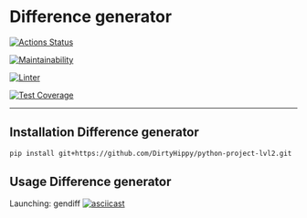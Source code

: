# Difference generator
[![Actions Status](https://github.com/DirtyHippy/python-project-lvl2/workflows/hexlet-check/badge.svg)](https://github.com/DirtyHippy/python-project-lvl2/actions)

[![Maintainability](https://api.codeclimate.com/v1/badges/a99a88d28ad37a79dbf6/maintainability)](https://codeclimate.com/github/DirtyHippy/python-project-lvl2/maintainability)

[![Linter](https://github.com/DirtyHippy/python-project-lvl2/workflows/linter/badge.svg)](https://github.com/DirtyHippy/python-project-lvl2/actions)

[![Test Coverage](https://api.codeclimate.com/v1/badges/50b02185e2d65163855c/test_coverage)](https://codeclimate.com/github/DirtyHippy/python-project-lvl2/test_coverage)

---

## Installation Difference generator
```bash 
pip install git+https://github.com/DirtyHippy/python-project-lvl2.git
```

## Usage Difference generator

Launching: gendiff
[![asciicast](https://asciinema.org/a/A1O3HcNIlYNfVX5s2uIOAU7ZY.svg)](https://asciinema.org/a/A1O3HcNIlYNfVX5s2uIOAU7ZY)